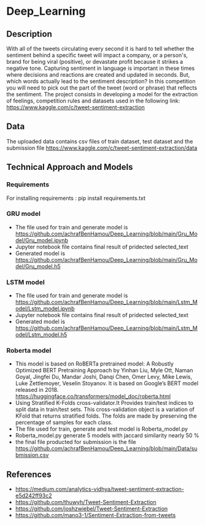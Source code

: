 # Deep_Learning
## Description 
With all of the tweets circulating every second it is hard to tell whether the sentiment behind a specific tweet will impact a company, or a person's, brand for being viral (positive), or devastate profit because it strikes a negative tone. Capturing sentiment in language is important in these times where decisions and reactions are created and updated in seconds. But, which words actually lead to the sentiment description? In this competition you will need to pick out the part of the tweet (word or phrase) that reflects the sentiment.
The project consists in developing a model for the extraction of feelings, competition rules and datasets used in the following link: https://www.kaggle.com/c/tweet-sentiment-extraction
## Data 
The uploaded data contains csv files of train dataset, test dataset and the submission file
https://www.kaggle.com/c/tweet-sentiment-extraction/data
## Technical Approach and Models
### Requirements
For installing requirements : pip install requirements.txt
### GRU model
- The file used for train and generate model is https://github.com/achrafBenHamou/Deep_Learning/blob/main/Gru_Model/Gru_model.ipynb
- Jupyter notebook file contains final result of pridected selected_text
- Generated model is https://github.com/achrafBenHamou/Deep_Learning/blob/main/Gru_Model/Gru_model.h5
### LSTM model
- The file used for train and generate model is https://github.com/achrafBenHamou/Deep_Learning/blob/main/Lstm_Model/Lstm_model.ipynb
- Jupyter notebook file contains final result of pridected selected_text
- Generated model is https://github.com/achrafBenHamou/Deep_Learning/blob/main/Lstm_Model/Lstm_model.h5
### Roberta model
- This model is based on RoBERTa pretrained model: A Robustly Optimized BERT Pretraining Approach by Yinhan Liu, Myle Ott, Naman Goyal, Jingfei Du, Mandar Joshi, Danqi Chen, Omer Levy, Mike Lewis, Luke Zettlemoyer, Veselin Stoyanov. It is based on Google’s BERT model released in 2018.
https://huggingface.co/transformers/model_doc/roberta.html
- Using Stratified K-Folds cross-validator.It Provides train/test indices to split data in train/test sets. This cross-validation object is a variation of KFold that returns stratified folds. The folds are made by preserving the percentage of samples for each class.
- The file used for train, generate and test model is Roberta_model.py
- Roberta_model.py generate 5 models with jaccard similarity nearly 50 %
- the final file producted for submission is the file https://github.com/achrafBenHamou/Deep_Learning/blob/main/Data/submission.csv
## References
- https://medium.com/analytics-vidhya/tweet-sentiment-extraction-e5d242ff93c2
- https://github.com/thuwyh/Tweet-Sentiment-Extraction
- https://github.com/joshzwiebel/Tweet-Sentiment-Extraction
- https://github.com/mano3-1/Sentiment-Extraction-from-tweets


